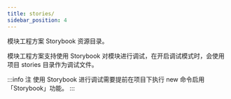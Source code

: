 ```yaml
---
title: stories/
sidebar_position: 4
---
```


模块工程方案 Storybook 资源目录。

模块工程方案支持使用 Storybook 对模块进行调试，在开启调试模式时，会使用项目 stories 目录作为调试文件。

:::info 注
使用 Storybook 进行调试需要提前在项目下执行 new 命令启用「Storybook」功能。
:::
